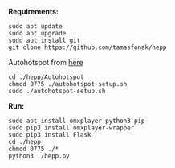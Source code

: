 
**Requirements:**
```
sudo apt update
sudo apt upgrade
sudo apt install git
git clone https://github.com/tamasfonak/hepp
```
Autohotspot from [here](https://www.raspberryconnect.com/projects/65-raspberrypi-hotspot-accesspoints/183-raspberry-pi-automatic-hotspot-and-static-hotspot-installer)
```
cd ./hepp/Autohotspot
chmod 0775 ./autohotspot-setup.sh
sudo ./autohotspot-setup.sh
```
**Run:**
```
sudo apt install omxplayer python3-pip
sudo pip3 install omxplayer-wrapper
sudo pip3 install Flask
cd ./hepp
chmod 0775 ./*
python3 ./hepp.py
```

